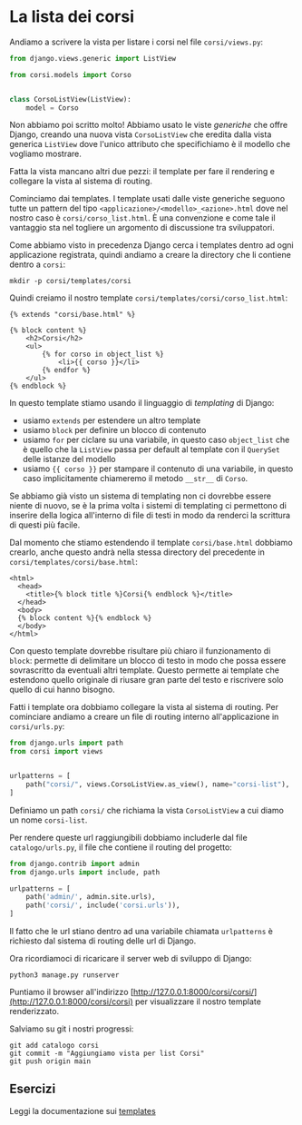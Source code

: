 # La lista dei corsi

Andiamo a scrivere la vista per listare i corsi nel file `corsi/views.py`:

```python
from django.views.generic import ListView

from corsi.models import Corso


class CorsoListView(ListView):
    model = Corso
```

Non abbiamo poi scritto molto! Abbiamo usato le viste *generiche* che offre Django, creando una nuova
vista `CorsoListView` che eredita dalla vista generica `ListView` dove l'unico attributo che
specifichiamo è il modello che vogliamo mostrare.

Fatta la vista mancano altri due pezzi: il template per fare il rendering e collegare la vista al
sistema di routing.

Cominciamo dai templates. I template usati dalle viste generiche seguono tutte un pattern del tipo
`<applicazione>/<modello>_<azione>.html` dove nel nostro caso è `corsi/corso_list.html`. È una
convenzione e come tale il vantaggio sta nel togliere un argomento di discussione tra sviluppatori.

Come abbiamo visto in precedenza Django cerca i templates dentro ad ogni applicazione registrata, quindi
andiamo a creare la directory che li contiene dentro a `corsi`:

```shell
mkdir -p corsi/templates/corsi
```

Quindi creiamo il nostro template `corsi/templates/corsi/corso_list.html`:

```django
{% extends "corsi/base.html" %}

{% block content %}
    <h2>Corsi</h2>
    <ul>
        {% for corso in object_list %}
            <li>{{ corso }}</li>
        {% endfor %}
    </ul>
{% endblock %}
```

In questo template stiamo usando il linguaggio di *templating* di Django:
- usiamo `extends` per estendere un altro template
- usiamo `block` per definire un blocco di contenuto
- usiamo `for` per ciclare su una variabile, in questo caso `object_list` che è quello che la `ListView`
  passa per default al template con il `QuerySet` delle istanze del modello
- usiamo `{{ corso }}` per stampare il contenuto di una variabile, in questo caso implicitamente
  chiameremo il metodo `__str__` di `Corso`.

Se abbiamo già visto un sistema di templating non ci dovrebbe essere niente di nuovo, se è la prima volta
i sistemi di templating ci permettono di inserire della logica all'interno di file di testi in modo da
renderci la scrittura di questi più facile.

Dal momento che stiamo estendendo il template `corsi/base.html` dobbiamo crearlo, anche questo andrà
nella stessa directory del precedente in `corsi/templates/corsi/base.html`:

```django
<html>
  <head>
    <title>{% block title %}Corsi{% endblock %}</title>
  </head>
  <body>
  {% block content %}{% endblock %}
  </body>
</html>
```

Con questo template dovrebbe risultare più chiaro il funzionamento di `block`: permette di delimitare
un blocco di testo in modo che possa essere sovrascritto da eventuali altri template. Questo permette
ai template che estendono quello originale di riusare gran parte del testo e riscrivere solo quello di
cui hanno bisogno.

Fatti i template ora dobbiamo collegare la vista al sistema di routing. Per cominciare andiamo a creare
un file di routing interno all'applicazione in `corsi/urls.py`:

```python
from django.urls import path
from corsi import views


urlpatterns = [
    path("corsi/", views.CorsoListView.as_view(), name="corsi-list"),
]
```

Definiamo un path `corsi/` che richiama la vista `CorsoListView` a cui diamo un nome `corsi-list`.

Per rendere queste url raggiungibili dobbiamo includerle dal file `catalogo/urls.py`, il file che
contiene il routing del progetto:

```python
from django.contrib import admin
from django.urls import include, path

urlpatterns = [
    path('admin/', admin.site.urls),
    path('corsi/', include('corsi.urls')),
]
```

Il fatto che le url stiano dentro ad una variabile chiamata `urlpatterns` è richiesto dal sistema di
routing delle url di Django.

Ora ricordiamoci di ricaricare il server web di sviluppo di Django:

```shell
python3 manage.py runserver
```

Puntiamo il browser all'indirizzo
[http://127.0.0.1:8000/corsi/corsi/](http://127.0.0.1:8000/corsi/corsi) per visualizzare il nostro
template renderizzato.

Salviamo su git i nostri progressi:

```shell
git add catalogo corsi
git commit -m "Aggiungiamo vista per list Corsi"
git push origin main
```

## Esercizi

Leggi la documentazione sui [templates](https://docs.djangoproject.com/en/3.2/topics/templates/)
